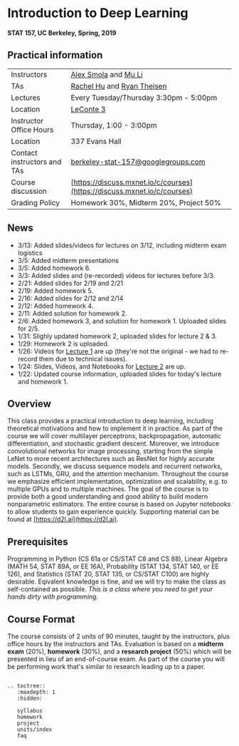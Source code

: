 # Introduction to Deep Learning
**STAT 157, UC Berkeley, Spring, 2019**

## Practical information

| | |
|---|---|
| Instructors | [Alex Smola](https://alex.smola.org) and [Mu Li](https://github.com/mli) |
| TAs | [Rachel Hu](https://statistics.berkeley.edu/people/rachel-hu) and [Ryan Theisen](http://ryantheisen.com/) |
| Lectures | Every Tuesday/Thursday 3:30pm - 5:00pm |
| Location | [LeConte 3](https://confluence.ets.berkeley.edu/confluence/display/CL/3+LeConte) |
| Instructor Office Hours | Thursday, 1:00 - 3:00pm |
| Location | 337 Evans Hall |
| Contact instructors and TAs | berkeley-stat-157@googlegroups.com |
| Course discussion | [https://discuss.mxnet.io/c/courses](https://discuss.mxnet.io/c/courses) |
| Grading Policy | Homework 30%, Midterm 20%, Project 50% |

## News

- 3/13: Added slides/videos for lectures on 3/12, including midterm exam logistics
- 3/5: Added midterm presentations
- 3/5: Added homework 6.
- 3/3: Added slides and (re-recorded) videos for lectures before 3/3.
- 2/21: Added slides for 2/19 and 2/21
- 2/19: Added homework 5.
- 2/16: Added slides for 2/12 and 2/14
- 2/12: Added homework 4.
- 2/11: Added solution for homework 2.
- 2/6: Added homework 3, and solution for homework 1. Uploaded slides for 2/5.
- 1/31: Slighly updated homework 2, uploaded slides for lecture 2 & 3.
- 1/29: Homework 2 is uploaded.
- 1/26: Videos for [Lecture 1](units/introduction.html) are up
  (they're not the original - we had to re-record them due to
  technical issues).
- 1/24: Slides, Videos, and Notebooks for [Lecture 2](units/probability.html) are up.
- 1/22: Updated course information, uploaded slides for today's lecture and homework 1.

## Overview

This class provides a practical introduction to deep learning, including
theoretical motivations and how to implement it in practice. As part of the
course we will cover multilayer perceptrons, backpropagation, automatic
differentiation, and stochastic gradient descent. Moreover, we introduce
convolutional networks for image processing, starting from the simple LeNet to
more recent architectures such as ResNet for highly accurate models. Secondly,
we discuss sequence models and recurrent networks, such as LSTMs, GRU, and the
attention mechanism. Throughout the course we emphasize efficient
implementation, optimization and scalability, e.g. to multiple GPUs and to
multiple machines. The goal of the course is to provide both a good
understanding and good ability to build modern nonparametric estimators. The
entire course is based on Jupyter notebooks to allow students to gain experience
quickly. Supporting material can be found at [https://d2l.ai](https://d2l.ai).

## Prerequisites

Programming in Python (CS 61a or CS/STAT C8 and CS 88), Linear Algebra (MATH 54,
STAT 89A, or EE 16A), Probability (STAT 134, STAT 140, or EE 126), and
Statistics (STAT 20, STAT 135, or CS/STAT C100) are highly
desirable. Eqivalent knowledge is fine, and we will try to make the
class as self-contained as possible. *This is a class where you need
to get your hands dirty with programming.*

## Course Format

The course consists of 2 units of 90 minutes, taught by the
instructors, plus office hours by the instructors and TAs. Evaluation
is based on a __midterm exam__ (20%), __homework__ (30%), and a __research
project__ (50%) which will be presented in lieu of an end-of-course
exam. As part of the course you will be performing work that's similar
to research leading up to a paper.


```eval_rst

.. toctree::
   :maxdepth: 1
   :hidden:

   syllabus
   homework
   project
   units/index
   faq
```
